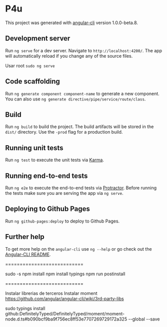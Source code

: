 # P4u

This project was generated with [angular-cli](https://github.com/angular/angular-cli) version 1.0.0-beta.8.	

## Development server
Run `ng serve` for a dev server. Navigate to `http://localhost:4200/`. The app will automatically reload if you change any of the source files.

Usar root `sudo ng serve`

## Code scaffolding

Run `ng generate component component-name` to generate a new component. You can also use `ng generate directive/pipe/service/route/class`.

## Build

Run `ng build` to build the project. The build artifacts will be stored in the `dist/` directory. Use the `-prod` flag for a production build.

## Running unit tests

Run `ng test` to execute the unit tests via [Karma](https://karma-runner.github.io).

## Running end-to-end tests

Run `ng e2e` to execute the end-to-end tests via [Protractor](http://www.protractortest.org/). 
Before running the tests make sure you are serving the app via `ng serve`.

## Deploying to Github Pages

Run `ng github-pages:deploy` to deploy to Github Pages.

## Further help

To get more help on the `angular-cli` use `ng --help` or go check out the [Angular-CLI README](https://github.com/angular/angular-cli/blob/master/README.md).


===========================

sudo -s
npm install
npm install typings
npm run postinstall

===========================

Instalar librerias de terceros
Instalar moment
https://github.com/angular/angular-cli/wiki/3rd-party-libs


sudo typings install github:DefinitelyTyped/DefinitelyTyped/moment/moment-node.d.ts#b090bcf9ba9f756ec8ff53e7707269729172a325 --global --save


